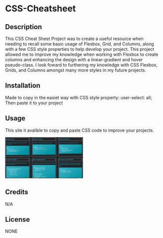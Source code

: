 # CSS-Cheatsheet

## Description

This CSS Cheat Sheet Project was to create a useful resource when needing to recall some basic usage of Flexbox, Grid, and Columns, along with a few CSS style properties to help develop your project. This project allowed me to improve my knowledge when working with Flexbox to create columns and enhancing the design with a linear-gradient and hover pseudo-class. I look foward to furthering my knowledge with CSS Flexbox, Grids, and Columns amongst many more styles in my future projects.

## Installation

Made to copy in the easiet way with CSS style property: user-select: all;
Then paste it to your project

## Usage
This site it avalible to copy and paste CSS code to improve your projects.

<img src="assest/Screen Shot 2023-02-04 at 6.05.25 PM.png" alt="image of css cheatsheet code" width="50%">

## Credits
N/A

## License
NONE